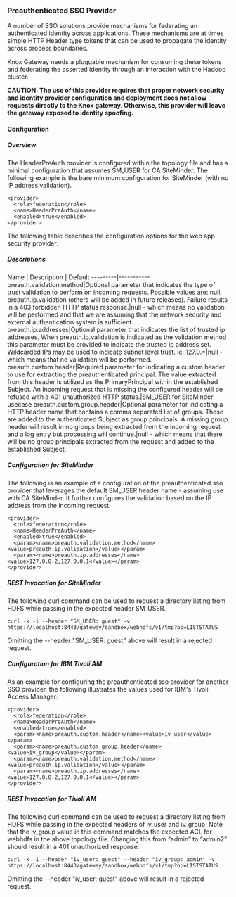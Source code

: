 <!---
   Licensed to the Apache Software Foundation (ASF) under one or more
   contributor license agreements.  See the NOTICE file distributed with
   this work for additional information regarding copyright ownership.
   The ASF licenses this file to You under the Apache License, Version 2.0
   (the "License"); you may not use this file except in compliance with
   the License.  You may obtain a copy of the License at

       http://www.apache.org/licenses/LICENSE-2.0

   Unless required by applicable law or agreed to in writing, software
   distributed under the License is distributed on an "AS IS" BASIS,
   WITHOUT WARRANTIES OR CONDITIONS OF ANY KIND, either express or implied.
   See the License for the specific language governing permissions and
   limitations under the License.
--->

### Preauthenticated SSO Provider ###

A number of SSO solutions provide mechanisms for federating an authenticated identity across applications. These mechanisms are at times simple HTTP Header type tokens that can be used to propagate the identity across process boundaries.

Knox Gateway needs a pluggable mechanism for consuming these tokens and federating the asserted identity through an interaction with the Hadoop cluster. 

**CAUTION: The use of this provider requires that proper network security and identity provider configuration and deployment does not allow requests directly to the Knox gateway. Otherwise, this provider will leave the gateway exposed to identity spoofing.**

#### Configuration ####
##### Overview #####
The HeaderPreAuth provider is configured within the topology file and has a minimal configuration that assumes SM_USER for CA SiteMinder. The following example is the bare minimum configuration for SiteMinder (with no IP address validation).

	<provider>
      <role>federation</role>
      <name>HeaderPreAuth</name>
      <enabled>true</enabled>
    </provider>

The following table describes the configuration options for the web app security provider:

##### Descriptions #####

Name | Description | Default
---------|-----------
preauth.validation.method|Optional parameter that indicates the type of trust validation to perform on incoming requests. Possible values are: null, preauth.ip.validation (others will be added in future releases). Failure results in a 403 forbidden HTTP status response.|null - which means no validation will be performed and that we are assuming that the network security and external authentication system is sufficient.  
preauth.ip.addresses|Optional parameter that indicates the list of trusted ip addresses. When preauth.ip.validation is indicated as the validation method this parameter must be provided to indicate the trusted ip address set. Wildcarded IPs may be used to indicate subnet level trust. ie. 127.0.*|null - which means that no validation will be performed.
preauth.custom.header|Required parameter for indicating a custom header to use for extracting the preauthenticated principal. The value extracted from this header is utilized as the PrimaryPrincipal within the established Subject. An incoming request that is missing the configured header will be refused with a 401 unauthorized HTTP status.|SM_USER for SiteMinder usecase
preauth.custom.group.header|Optional parameter for indicating a HTTP header name that contains a comma separated list of groups. These are added to the authenticated Subject as group principals. A missing group header will result in no groups being extracted from the incoming request and a log entry but processing will continue.|null - which means that there will be no group principals extracted from the request and added to the established Subject.

##### Configuration for SiteMinder
The following is an example of a configuration of the preauthenticated sso provider that leverages the default SM_USER header name - assuming use with CA SiteMinder. It further configures the validation based on the IP address from the incoming request.

	<provider>
      <role>federation</role>
      <name>HeaderPreAuth</name>
      <enabled>true</enabled>
      <param><name>preauth.validation.method</name><value>preauth.ip.validation</value></param>
      <param><name>preauth.ip.addresses</name><value>127.0.0.2,127.0.0.1</value></param>
    </provider>

##### REST Invocation for SiteMinder
The following curl command can be used to request a directory listing from HDFS while passing in the expected header SM_USER.

	curl -k -i --header "SM_USER: guest" -v https://localhost:8443/gateway/sandbox/webhdfs/v1/tmp?op=LISTSTATUS

Omitting the --header "SM_USER: guest" above will result in a rejected request.

##### Configuration for IBM Tivoli AM
As an example for configuring the preauthenticated sso provider for another SSO provider, the following illustrates the values used for IBM's Tivoli Access Manager:

	<provider>
      <role>federation</role>
      <name>HeaderPreAuth</name>
      <enabled>true</enabled>
      <param><name>preauth.custom.header</name><value>iv_user</value></param>
      <param><name>preauth.custom.group.header</name><value>iv_group</value></param>
      <param><name>preauth.validation.method</name><value>preauth.ip.validation</value></param>
      <param><name>preauth.ip.addresses</name><value>127.0.0.2,127.0.0.1</value></param>
    </provider>

##### REST Invocation for Tivoli AM
The following curl command can be used to request a directory listing from HDFS while passing in the expected headers of iv_user and iv_group. Note that the iv_group value in this command matches the expected ACL for webhdfs in the above topology file. Changing this from “admin” to “admin2” should result in a 401 unauthorized response.

	curl -k -i --header "iv_user: guest" --header "iv_group: admin" -v https://localhost:8443/gateway/sandbox/webhdfs/v1/tmp?op=LISTSTATUS

Omitting the --header "iv_user: guest" above will result in a rejected request.
